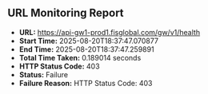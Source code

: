 ## URL Monitoring Report

- **URL:** https://api-gw1-prod1.fisglobal.com/gw/v1/health
- **Start Time:** 2025-08-20T18:37:47.070877
- **End Time:** 2025-08-20T18:37:47.259891
- **Total Time Taken:** 0.189014 seconds
- **HTTP Status Code:** 403
- **Status:** Failure
- **Failure Reason:** HTTP Status Code: 403
